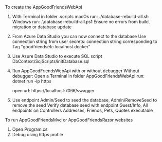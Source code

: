 To create the AppGoodFriendsWebApi

1. With Terminal in folder .scripts 
   macOs run: ./database-rebuild-all.sh
   Windows run: .\database-rebuild-all.ps1
   Ensure no errors from build, migration or database update

2. From Azure Data Studio you can now connect to the database
   Use connection string from user secrets:
   connection string corresponding to Tag
   "goodfriendsefc.localhost.docker"

3. Use Azure Data Studio to execute SQL script DbContext/SqlScripts/initDatabase.sql

4. Run AppGoodFriendsWebApi with or without debugger
   Without debugger: Open a Terminal in folder AppGoodFriendsWebApi run: 
   dotnet run -lp https 

   open url: https://localhost:7066/swagger
   
5. Use endpoint Admin/Seed to seed the database, Admin/RemoveSeed to remove the seed
   Verify database seed with endpoint Guest/Info, 
   All endpoints on Controllers Addresses, Friends, Pets, Quotes executable

To run AppGoodFriendsMvc or AppGoodFriendsRazor websites
   1. Open Program.cs
   2. Debug using https profile
